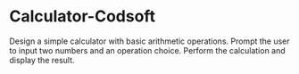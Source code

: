 # Calculator-Codsoft
Design a simple calculator with basic arithmetic operations. Prompt the user to input two numbers and an operation choice.  Perform the calculation and display the result.
